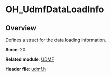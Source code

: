 # OH_UdmfDataLoadInfo

## Overview

Defines a struct for the data loading information.

**Since**: 20

**Related module**: [UDMF](capi-udmf.md)

**Header file**: [udmf.h](capi-udmf-h.md)
